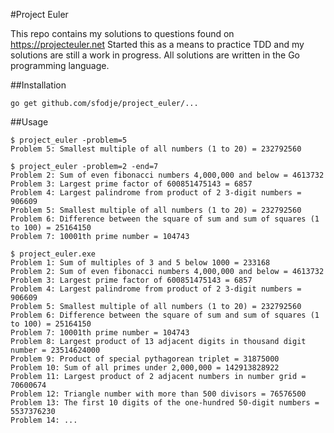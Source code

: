 #Project Euler

This repo contains my solutions to questions found on https://projecteuler.net
Started this as a means to practice TDD and my solutions are still a work in progress.
All solutions are written in the Go programming language.

##Installation
```
go get github.com/sfodje/project_euler/...
```

##Usage
```
$ project_euler -problem=5
Problem 5: Smallest multiple of all numbers (1 to 20) = 232792560

$ project_euler -problem=2 -end=7
Problem 2: Sum of even fibonacci numbers 4,000,000 and below = 4613732
Problem 3: Largest prime factor of 600851475143 = 6857
Problem 4: Largest palindrome from product of 2 3-digit numbers = 906609
Problem 5: Smallest multiple of all numbers (1 to 20) = 232792560
Problem 6: Difference between the square of sum and sum of squares (1 to 100) = 25164150
Problem 7: 10001th prime number = 104743

$ project_euler.exe
Problem 1: Sum of multiples of 3 and 5 below 1000 = 233168
Problem 2: Sum of even fibonacci numbers 4,000,000 and below = 4613732
Problem 3: Largest prime factor of 600851475143 = 6857
Problem 4: Largest palindrome from product of 2 3-digit numbers = 906609
Problem 5: Smallest multiple of all numbers (1 to 20) = 232792560
Problem 6: Difference between the square of sum and sum of squares (1 to 100) = 25164150
Problem 7: 10001th prime number = 104743
Problem 8: Largest product of 13 adjacent digits in thousand digit number = 23514624000
Problem 9: Product of special pythagorean triplet = 31875000
Problem 10: Sum of all primes under 2,000,000 = 142913828922
Problem 11: Largest product of 2 adjacent numbers in number grid = 70600674
Problem 12: Triangle number with more than 500 divisors = 76576500
Problem 13: The first 10 digits of the one-hundred 50-digit numbers = 5537376230
Problem 14: ...
```
